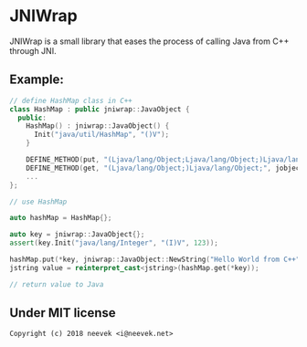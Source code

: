 JNIWrap
=======

JNIWrap is a small library that eases the process of calling Java from C++ through JNI.

Example:
--------

```c++
// define HashMap class in C++
class HashMap : public jniwrap::JavaObject {
  public:
    HashMap() : jniwrap::JavaObject() {
      Init("java/util/HashMap", "()V");
    }

    DEFINE_METHOD(put, "(Ljava/lang/Object;Ljava/lang/Object;)Ljava/lang/Object;", jobject, Object)
    DEFINE_METHOD(get, "(Ljava/lang/Object;)Ljava/lang/Object;", jobject, Object)
    ...
};

// use HashMap

auto hashMap = HashMap{};

auto key = jniwrap::JavaObject{};
assert(key.Init("java/lang/Integer", "(I)V", 123));

hashMap.put(*key, jniwrap::JavaObject::NewString("Hello World from C++"));
jstring value = reinterpret_cast<jstring>(hashMap.get(*key));

// return value to Java

```

Under MIT license
-----------------
```
Copyright (c) 2018 neevek <i@neevek.net>
```
